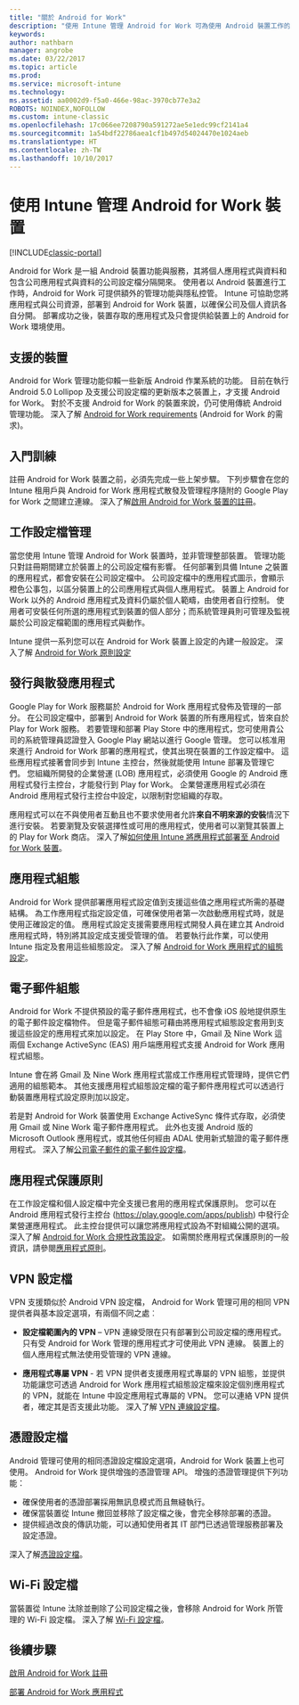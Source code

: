 ```yaml
---
title: "關於 Android for Work"
description: "使用 Intune 管理 Android for Work 可為使用 Android 裝置工作的使用者，提供額外的管理功能與隱私權。"
keywords: 
author: nathbarn
manager: angrobe
ms.date: 03/22/2017
ms.topic: article
ms.prod: 
ms.service: microsoft-intune
ms.technology: 
ms.assetid: aa0002d9-f5a0-466e-98ac-3970cb77e3a2
ROBOTS: NOINDEX,NOFOLLOW
ms.custom: intune-classic
ms.openlocfilehash: 17c066ee7208790a591272ae5e1edc99cf2141a4
ms.sourcegitcommit: 1a54bdf22786aea1cf1b497d54024470e1024aeb
ms.translationtype: HT
ms.contentlocale: zh-TW
ms.lasthandoff: 10/10/2017
---
```

# <a name="manage-android-for-work-devices-with-intune"></a>使用 Intune 管理 Android for Work 裝置

[!INCLUDE[classic-portal](../includes/classic-portal.md)]

Android for Work 是一組 Android 裝置功能與服務，其將個人應用程式與資料和包含公司應用程式與資料的公司設定檔分隔開來。 使用者以 Android 裝置進行工作時，Android for Work 可提供額外的管理功能與隱私控管。 Intune 可協助您將應用程式與公司資源，部署到 Android for Work 裝置，以確保公司及個人資訊各自分開。 部署成功之後，裝置存取的應用程式及只會提供給裝置上的 Android for Work 環境使用。

## <a name="supported-devices"></a>支援的裝置

Android for Work 管理功能仰賴一些新版 Android 作業系統的功能。 目前在執行 Android 5.0 Lollipop 及支援公司設定檔的更新版本之裝置上，才支援 Android for Work。 對於不支援 Android for Work 的裝置來說，仍可使用傳統 Android 管理功能。 深入了解 [Android for Work requirements](https://support.google.com/work/android/answer/6174145?hl=en&ref_topic=6151012) (Android for Work 的需求)。

## <a name="onboarding"></a>入門訓練

註冊 Android for Work 裝置之前，必須先完成一些上架步驟。 下列步驟會在您的 Intune 租用戶與 Android for Work 應用程式散發及管理程序隨附的 Google Play for Work 之間建立連線。 深入了解[啟用 Android for Work 裝置的註冊](/intune-classic/deploy-use/set-up-android-for-work)。

## <a name="work-profile-management"></a>工作設定檔管理

當您使用 Intune 管理 Android for Work 裝置時，並非管理整部裝置。 管理功能只對註冊期間建立於裝置上的公司設定檔有影響。 任何部署到具備 Intune 之裝置的應用程式，都會安裝在公司設定檔中。 公司設定檔中的應用程式圖示，會顯示橙色公事包，以區分裝置上的公司應用程式與個人應用程式。 裝置上 Android for Work 以外的 Android 應用程式及資料仍屬於個人範疇，由使用者自行控制。 使用者可安裝任何所選的應用程式到裝置的個人部分；而系統管理員則可管理及監視屬於公司設定檔範圍的應用程式與動作。

Intune 提供一系列您可以在 Android for Work 裝置上設定的內建一般設定。 深入了解 [Android for Work 原則設定](android-for-work-policy-settings-in-microsoft-intune.md)

## <a name="app-publishing-and-distribution"></a>發行與散發應用程式

Google Play for Work 服務屬於 Android for Work 應用程式發佈及管理的一部分。 在公司設定檔中，部署到 Android for Work 裝置的所有應用程式，皆來自於 Play for Work 服務。 若要管理和部署 Play Store 中的應用程式，您可使用貴公司的系統管理員認證登入 Google Play 網站以進行 Google 管理。 您可以核准用來進行 Android for Work 部署的應用程式，使其出現在裝置的工作設定檔中。 這些應用程式接著會同步到 Intune 主控台，然後就能使用 Intune 部署及管理它們。 您組織所開發的企業營運 (LOB) 應用程式，必須使用 Google 的 Android 應用程式發行主控台，才能發行到 Play for Work。 企業營運應用程式必須在 Android 應用程式發行主控台中設定，以限制對您組織的存取。

應用程式可以在不與使用者互動且也不要求使用者允許**來自不明來源的安裝**情況下進行安裝。 若要瀏覽及安裝選擇性或可用的應用程式，使用者可以瀏覽其裝置上的 Play for Work 商店。 深入了解[如何使用 Intune 將應用程式部署至 Android for Work 裝置](/intune-classic/deploy-use/android-for-work-apps)。

## <a name="app-configuration"></a>應用程式組態

Android for Work 提供部署應用程式設定值到支援這些值之應用程式所需的基礎結構。 為工作應用程式指定設定值，可確保使用者第一次啟動應用程式時，就是使用正確設定的值。 應用程式設定支援需要應用程式開發人員在建立其 Android 應用程式時，特別將其設定成支援受管理的值。 若要執行此作業，可以使用 Intune 指定及套用這些組態設定。 深入了解 [Android for Work 應用程式的組態設定](afw-app-configuration-policy.md)。

## <a name="email-configuration"></a>電子郵件組態

Android for Work 不提供預設的電子郵件應用程式，也不會像 iOS 般地提供原生的電子郵件設定檔物件。 但是電子郵件組態可藉由將應用程式組態設定套用到支援這些設定的應用程式來加以設定。 在 Play Store 中，Gmail 及 Nine Work 這兩個 Exchange ActiveSync (EAS) 用戶端應用程式支援 Android for Work 應用程式組態。

Intune 會在將 Gmail 及 Nine Work 應用程式當成工作應用程式管理時，提供它們適用的組態範本。 其他支援應用程式組態設定檔的電子郵件應用程式可以透過行動裝置應用程式設定原則加以設定。

若是對 Android for Work 裝置使用 Exchange ActiveSync 條件式存取，必須使用 Gmail 或 Nine Work 電子郵件應用程式。 此外也支援 Android 版的 Microsoft Outlook 應用程式，或其他任何經由 ADAL 使用新式驗證的電子郵件應用程式。 深入了解[公司電子郵件的電子郵件設定檔](configure-access-to-corporate-email-using-email-profiles-with-microsoft-intune.md)。

## <a name="app-protection-policies"></a>應用程式保護原則

在工作設定檔和個人設定檔中完全支援已套用的應用程式保護原則。 您可以在 Android 應用程式發行主控台 (https://play.google.com/apps/publish) 中發行企業營運應用程式。 此主控台提供可以讓您將應用程式設為不對組織公開的選項。 深入了解 [Android for Work 合規性政策設定](afw-compliance-policy-settings-in-microsoft-intune.md)。 如需關於應用程式保護原則的一般資訊，請參閱[應用程式原則](protect-app-data-using-mobile-app-management-policies-with-microsoft-intune.md)。

## <a name="vpn-profiles"></a>VPN 設定檔

VPN 支援類似於 Android VPN 設定檔， Android for Work 管理可用的相同 VPN 提供者與基本設定選項，有兩個不同之處︰

-  **設定檔範圍內的 VPN** – VPN 連線受限在只有部署到公司設定檔的應用程式。 只有受 Android for Work 管理的應用程式才可使用此 VPN 連線。 裝置上的個人應用程式無法使用受管理的 VPN 連線。

-  **應用程式專屬 VPN** - 若 VPN 提供者支援應用程式專屬的 VPN 組態，並提供功能讓您可透過 Android for Work 應用程式組態設定檔來設定個別應用程式的 VPN，就能在 Intune 中設定應用程式專屬的 VPN。 您可以連絡 VPN 提供者，確定其是否支援此功能。 深入了解 [VPN 連線設定檔](vpn-connections-in-microsoft-intune.md)。

## <a name="certificate-profiles"></a>憑證設定檔

Android 管理可使用的相同憑證設定檔設定選項，Android for Work 裝置上也可使用。 Android for Work 提供增強的憑證管理 API。 增強的憑證管理提供下列功能：

- 確保使用者的憑證部署採用無訊息模式而且無縫執行。
-  確保當裝置從 Intune 撤回並移除了設定檔之後，會完全移除部署的憑證。
-  提供經過改良的傳訊功能，可以通知使用者其 IT 部門已透過管理服務部署及設定憑證。

深入了解[憑證設定檔](secure-resource-access-with-certificate-profiles.md)。

## <a name="wi-fi-profiles"></a>Wi-Fi 設定檔

當裝置從 Intune 汰除並刪除了公司設定檔之後，會移除 Android for Work 所管理的 Wi-Fi 設定檔。 深入了解 [Wi-Fi 設定檔](wi-fi-connections-in-microsoft-intune.md)。

## <a name="next-steps"></a>後續步驟
[啟用 Android for Work 註冊](/intune-classic/deploy-use/set-up-android-for-work)

[部署 Android for Work 應用程式](/intune-classic/deploy-use/android-for-work-apps)
